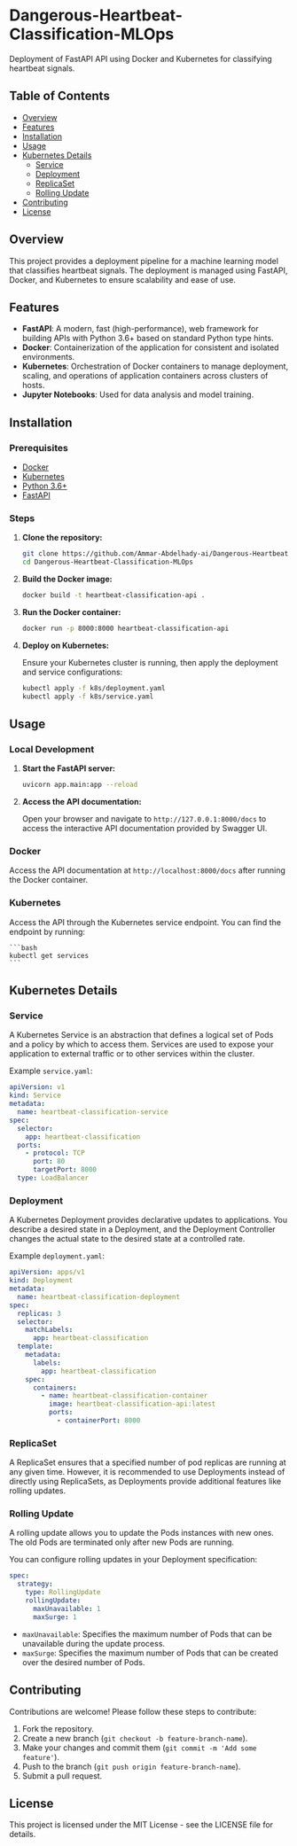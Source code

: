 
# Dangerous-Heartbeat-Classification-MLOps

Deployment of FastAPI API using Docker and Kubernetes for classifying heartbeat signals.

## Table of Contents

- [Overview](#overview)
- [Features](#features)
- [Installation](#installation)
- [Usage](#usage)
- [Kubernetes Details](#kubernetes-details)
  - [Service](#service)
  - [Deployment](#deployment)
  - [ReplicaSet](#replicaset)
  - [Rolling Update](#rolling-update)
- [Contributing](#contributing)
- [License](#license)

## Overview

This project provides a deployment pipeline for a machine learning model that classifies heartbeat signals. The deployment is managed using FastAPI, Docker, and Kubernetes to ensure scalability and ease of use.

## Features

- **FastAPI**: A modern, fast (high-performance), web framework for building APIs with Python 3.6+ based on standard Python type hints.
- **Docker**: Containerization of the application for consistent and isolated environments.
- **Kubernetes**: Orchestration of Docker containers to manage deployment, scaling, and operations of application containers across clusters of hosts.
- **Jupyter Notebooks**: Used for data analysis and model training.

## Installation

### Prerequisites

- [Docker](https://www.docker.com/get-started)
- [Kubernetes](https://kubernetes.io/docs/setup/)
- [Python 3.6+](https://www.python.org/downloads/)
- [FastAPI](https://fastapi.tiangolo.com/)

### Steps

1. **Clone the repository:**

    ```bash
    git clone https://github.com/Ammar-Abdelhady-ai/Dangerous-Heartbeat-Classification-MLOps.git
    cd Dangerous-Heartbeat-Classification-MLOps
    ```

2. **Build the Docker image:**

    ```bash
    docker build -t heartbeat-classification-api .
    ```

3. **Run the Docker container:**

    ```bash
    docker run -p 8000:8000 heartbeat-classification-api
    ```

4. **Deploy on Kubernetes:**

    Ensure your Kubernetes cluster is running, then apply the deployment and service configurations:

    ```bash
    kubectl apply -f k8s/deployment.yaml
    kubectl apply -f k8s/service.yaml
    ```

## Usage

### Local Development

1. **Start the FastAPI server:**

    ```bash
    uvicorn app.main:app --reload
    ```

2. **Access the API documentation:**

    Open your browser and navigate to `http://127.0.0.1:8000/docs` to access the interactive API documentation provided by Swagger UI.

### Docker

Access the API documentation at `http://localhost:8000/docs` after running the Docker container.

### Kubernetes

Access the API through the Kubernetes service endpoint. You can find the endpoint by running:

    ```bash
    kubectl get services
    ```

## Kubernetes Details

### Service

A Kubernetes Service is an abstraction that defines a logical set of Pods and a policy by which to access them. Services are used to expose your application to external traffic or to other services within the cluster.

Example `service.yaml`:

```yaml
apiVersion: v1
kind: Service
metadata:
  name: heartbeat-classification-service
spec:
  selector:
    app: heartbeat-classification
  ports:
    - protocol: TCP
      port: 80
      targetPort: 8000
  type: LoadBalancer
```

### Deployment

A Kubernetes Deployment provides declarative updates to applications. You describe a desired state in a Deployment, and the Deployment Controller changes the actual state to the desired state at a controlled rate.

Example `deployment.yaml`:

```yaml
apiVersion: apps/v1
kind: Deployment
metadata:
  name: heartbeat-classification-deployment
spec:
  replicas: 3
  selector:
    matchLabels:
      app: heartbeat-classification
  template:
    metadata:
      labels:
        app: heartbeat-classification
    spec:
      containers:
        - name: heartbeat-classification-container
          image: heartbeat-classification-api:latest
          ports:
            - containerPort: 8000
```

### ReplicaSet

A ReplicaSet ensures that a specified number of pod replicas are running at any given time. However, it is recommended to use Deployments instead of directly using ReplicaSets, as Deployments provide additional features like rolling updates.

### Rolling Update

A rolling update allows you to update the Pods instances with new ones. The old Pods are terminated only after new Pods are running.

You can configure rolling updates in your Deployment specification:

```yaml
spec:
  strategy:
    type: RollingUpdate
    rollingUpdate:
      maxUnavailable: 1
      maxSurge: 1
```

- `maxUnavailable`: Specifies the maximum number of Pods that can be unavailable during the update process.
- `maxSurge`: Specifies the maximum number of Pods that can be created over the desired number of Pods.

## Contributing

Contributions are welcome! Please follow these steps to contribute:

1. Fork the repository.
2. Create a new branch (`git checkout -b feature-branch-name`).
3. Make your changes and commit them (`git commit -m 'Add some feature'`).
4. Push to the branch (`git push origin feature-branch-name`).
5. Submit a pull request.

## License

This project is licensed under the MIT License - see the LICENSE file for details.